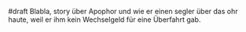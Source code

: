 #draft 
Blabla, story über Apophor und wie er einen segler über das ohr haute, weil er ihm kein Wechselgeld für eine Überfahrt gab.